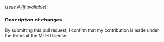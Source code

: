 *Issue # (if available)*:

### Description of changes


By submitting this pull request, I confirm that my contribution is made under the terms of the MIT-0 license.
